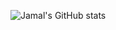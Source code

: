 ![Jamal's GitHub stats](https://github-readme-stats-nine-pi-90.vercel.app/api?username=erenaspire7&show_icons=true)
